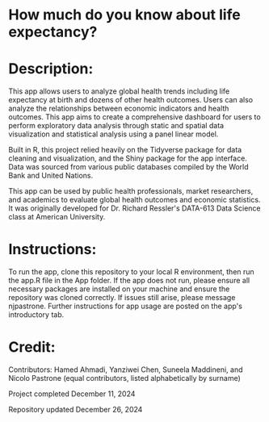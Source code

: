 # How much do you know about life expectancy?

# Description:
This app allows users to analyze global health trends including life expectancy at birth and dozens of other health outcomes. Users can also analyze the relationships between economic indicators and health outcomes. This app aims to create a comprehensive dashboard for users to perform exploratory data analysis through static and spatial data visualization and statistical analysis using a panel linear model.

Built in R, this project relied heavily on the Tidyverse package for data cleaning and visualization, and the Shiny package for the app interface. Data was sourced from various public databases compiled by the World Bank and United Nations.

This app can be used by public health professionals, market researchers, and academics to evaluate global health outcomes and economic statistics. It was originally developed for Dr. Richard Ressler's DATA-613 Data Science class at American University.

# Instructions:
To run the app, clone this repository to your local R environment, then run the app.R file in the App folder. If the app does not run, please ensure all necessary packages are installed on your machine and ensure the repository was cloned correctly. If issues still arise, please message njpastrone. Further instructions for app usage are posted on the app's introductory tab. 

# Credit:
Contributors: Hamed Ahmadi, Yanziwei Chen, Suneela Maddineni, and Nicolo Pastrone (equal contributors, listed alphabetically by surname)

Project completed December 11, 2024

Repository updated December 26, 2024
